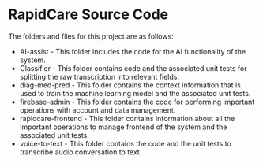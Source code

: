 # RapidCare Source Code

The folders and files for this project are as follows:

- AI-assist - This folder includes the code for the AI functionality of the system.
- Classifier - This folder contains code and the associated unit tests for splitting the raw transcription into relevant fields.
- diag-med-pred - This folder contains the context information that is used to train the machine learning model and the associated unit tests.
- firebase-admin - This folder contains the code for performing important operations with account and data management.
- rapidcare-frontend - This folder contains information about all the important operations to manage frontend of the system and the associated unit tests.
- voice-to-text - This folder contains the code and the unit tests to transcribe audio conversation to text.
